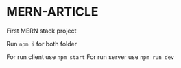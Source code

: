 # MERN-ARTICLE
First MERN stack project

Run <code>npm i</code> for both folder

For run client use <code>npm start</code> 
For run server use <code>npm run dev</code> 
